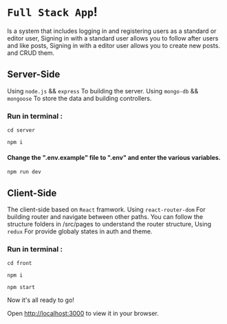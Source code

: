 # `Full Stack App`!

Is a system that includes logging in and registering users as a standard or editor user,
Signing in with a standard user allows you to follow after users and like posts,
Signing in with a editor user allows you to create new posts. and CRUD them.

## Server-Side

Using `node.js` && `express` To building the server.
Using `mongo-db` && `mongoose` To store the data and building controllers.

### Run in terminal :

```
cd server
```

```
npm i
```
#### Change the ".env.example" file to ".env" and enter the various variables.
```
npm run dev
```

## Client-Side

The client-side based on `React` framwork.
Using `react-router-dom` For building router and navigate between other paths.
You can follow the structure folders in /src/pages to understand the router structure,
Using `redux` For provide globaly states in auth and theme.

### Run in terminal :

```
cd front
```

```
npm i
```

```
npm start
```

Now it's all ready to go!

Open [http://localhost:3000](http://localhost:3000) to view it in your browser.
